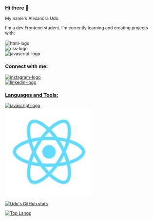 ### Hi there 👋

My name's Alexandra Udo. 

I'm a dev Frontend student. I’m currently learning and creating projects with:
<br>
<br>
<img src="https://img.shields.io/badge/HTML5-E34F26?style=for-the-badge&logo=html5&logoColor=white" alt="html-logo"/>
<br>
<img src="https://img.shields.io/badge/CSS3-1572B6?style=for-the-badge&logo=css3&logoColor=white" alt="css-logo"/>
<br>
<img src="https://img.shields.io/badge/JavaScript-F7DF1E?style=for-the-badge&logo=javascript&logoColor=black" alt="javascript-logo"/>


### Connect with me:

<p>
<a href="https://www.instagram.com/dev_udo/"/>
<img src="https://img.shields.io/badge/Instagram-E4405F?style=for-the-badge&logo=instagram&logoColor=white" alt="instagram-logo"/>
<br>
<a href="https://www.linkedin.com/in/alexandra-udo-599b8ab0/"/>
<img src="https://img.shields.io/badge/LinkedIn-0077B5?style=for-the-badge&logo=linkedin&logoColor=white" alt="linkedin-logo"/>
<br>
</p>

### Languages and Tools:

<p>
<img src="https://img.shields.io/badge/JavaScript-F7DF1E?style=for-the-badge&logo=javascript&logoColor=black" alt="javascript-logo"/>
<br>
<img src="https://raw.githubusercontent.com/github/explore/80688e429a7d4ef2fca1e82350fe8e3517d3494d/topics/react/react.png" alt="react-logo"/>
 

[![Udo's GitHub stats](https://github-readme-stats.vercel.app/api?username=alexaudo)](https://github.com/anuraghazra/github-readme-stats)

[![Top Langs](https://github-readme-stats.vercel.app/api/top-langs/?username=alexaudo)](https://github.com/anuraghazra/github-readme-stats)

